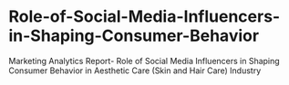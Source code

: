 # Role-of-Social-Media-Influencers-in-Shaping-Consumer-Behavior
Marketing Analytics Report- Role of Social Media Influencers in Shaping Consumer Behavior in Aesthetic Care (Skin and Hair Care) Industry
